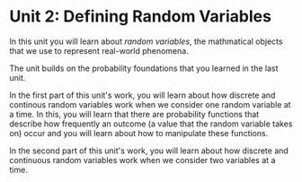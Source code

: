 # Unit 2: Defining Random Variables 

In this unit you will learn about *random variables*, the mathmatical objects that we use to represent real-world phenomena.

The unit builds on the probability foundations that you learned in the last unit. 

In the first part of this unit's work, you will learn about how discrete and continous random variables work when we consider one random variable at a time. In this, you will learn that there are probability functions that describe how frequently an outcome (a value that the random variable takes on) occur and you will learn about how to manipulate these functions. 

In the second part of this unit's work, you will learn about how discrete and continuous random variables work when we consider two variables at a time.

